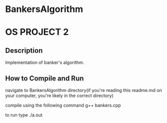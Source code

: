 # BankersAlgorithm
# OS PROJECT 2

## Description
Implementation of banker's algorithm.

## How to Compile and Run
navigate to BankersAlgorithm directory(if you're reading this readme.md on your computer, you're likely in the correct directory)

compile using the following command
g++ bankers.cpp

to run type
./a.out


